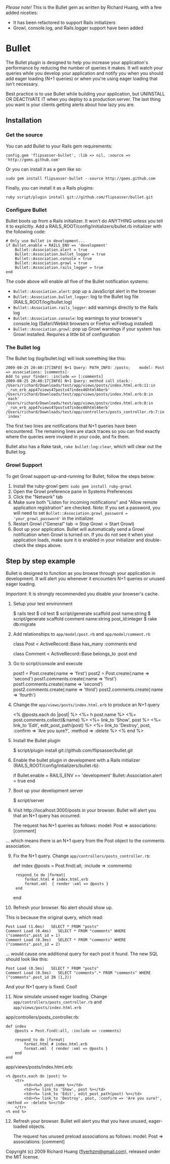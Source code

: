 *Please note!* This is the Bullet gem as written by Richard Huang, with a few added niceties:

- It has been refactored to support Rails initializers
- Growl, console.log, and Rails.logger support have been added

# Bullet #

The Bullet plugin is designed to help you increase your application's performance by reducing the number of queries it makes. It will watch your queries while you develop your application and notify you when you should add eager loading (N+1 queries) or when you're using eager loading that isn't necessary.

Best practice is to use Bullet while building your application, but UNINSTALL OR DEACTIVATE IT when you deploy to a production server. The last thing you want is your clients getting alerts about how lazy you are.

## Installation ##

### Get the source ##

You can add Bullet to your Rails gem requirements:

	config.gem 'flipsasser-bullet', :lib => nil, :source => 'http://gems.github.com'

Or you can install it as a gem like so:

	sudo gem install flipsasser-bullet --source http://gems.github.com

Finally, you can install it as a Rails plugins:

	ruby script/plugin install git://github.com/flipsasser/bullet.git

### Configure Bullet ###

Bullet boots up from a Rails initializer. It won't do ANYTHING unless you tell it to explicitly. Add a RAILS_ROOT/config/initializers/bullet.rb initializer with the following code:

	# Only use Bullet in development...
	if Bullet.enable = RAILS_ENV == 'development'
		Bullet::Association.alert = true
		Bullet::Association.bullet_logger = true  
		Bullet::Association.console = true
		Bullet::Association.growl = true
		Bullet::Association.rails_logger = true
	end

The code above will enable all five of the Bullet notification systems:

- `Bullet::Association.alert`: pop up a JavaScript alert in the browser
- `Bullet::Association.bullet_logger`: log to the Bullet log file (RAILS_ROOT/log/bullet.log)
- `Bullet::Association.rails_logger`: add warnings directly to the Rails log
- `Bullet::Association.console`: log warnings to your browser's console.log (Safari/Webkit browsers or Firefox w/Firebug installed)
- `Bullet::Association.growl`: pop up Growl warnings if your system has Growl installed. Requires a little bit of configuration

### The Bullet log ###

The Bullet log (log/bullet.log) will look something like this:

	2009-08-25 20:40:17[INFO] N+1 Query: PATH_INFO: /posts;    model: Post => associations: [comments]·
	Add to your finder: :include => [:comments]
	2009-08-25 20:40:17[INFO] N+1 Query: method call stack:·
	/Users/richard/Downloads/test/app/views/posts/index.html.erb:11:in `_run_erb_app47views47posts47index46html46erb'
	/Users/richard/Downloads/test/app/views/posts/index.html.erb:8:in `each'
	/Users/richard/Downloads/test/app/views/posts/index.html.erb:8:in `_run_erb_app47views47posts47index46html46erb'
	/Users/richard/Downloads/test/app/controllers/posts_controller.rb:7:in `index'

The first two lines are notifications that N+1 queries have been encountered. The remaining lines are stack traces so you can find exactly where the queries were invoked in your code, and fix them.

Bullet also has a Rake task, `rake bullet:log:clear`, which will clear out the Bullet log.

### Growl Support ###

To get Growl support up-and-running for Bullet, follow the steps below:

1. Install the ruby-growl gem: `sudo gem install ruby-growl`
2. Open the Growl preference pane in Systems Preferences
3. Click the "Network" tab
4. Make sure both "Listen for incoming notifications" and "Allow remote application registration" are checked. *Note:* If you set a password, you will need to set `Bullet::Association.growl_password = 'your_growl_password'` in the initializer.
5. Restart Growl ("General" tab -> Stop Growl -> Start Growl)
6. Boot up your application. Bullet will automatically send a Growl notification when Growl is turned on. If you do not see it when your application loads, make sure it is enabled in your initializer and double-check the steps above.

## Step by step example ##

Bullet is designed to function as you browse through your application in development. It will alert you whenever it encounters N+1 queries or unused eager loading.

*Important*: It is strongly recommended you disable your browser's cache.

1. Setup your test environment

	$ rails test
	$ cd test
	$ script/generate scaffold post name:string 
	$ script/generate scaffold comment name:string post_id:integer
	$ rake db:migrate

2. Add relationships to `app/model/post.rb` and `app/model/comment.rb`

	class Post < ActiveRecord::Base
		has_many :comments
	end

	class Comment < ActiveRecord::Base
		belongs_to :post
	end

3. Go to script/console and execute

	post1 = Post.create(:name => 'first')
	post2 = Post.create(:name => 'second')
	post1.comments.create(:name => 'first')
	post1.comments.create(:name => 'second')
	post2.comments.create(:name => 'third')
	post2.comments.create(:name => 'fourth')

4. Change the `app/views/posts/index.html.erb` to produce an N+1 query

	<% @posts.each do |post| %>
		<tr>
			<td><%= h post.name %></td>
			<td><%= post.comments.collect(&:name) %></td>
			<td><%= link_to 'Show', post %></td>
			<td><%= link_to 'Edit', edit_post_path(post) %></td>
			<td><%= link_to 'Destroy', post, :confirm => 'Are you sure?', :method => :delete %></td>
		</tr>
	<% end %>

5. Install the Bullet plugin

	$ script/plugin install git://github.com/flipsasser/bullet.git

6. Enable the bullet plugin in development with a Rails initializer (RAILS_ROOT/config/intializers/bullet.rb):

	if Bullet.enable = RAILS_ENV == 'development'
		Bullet::Association.alert = true
	end

7. Boot up your development server

	$ script/server 

8. Visit http://localhost:3000/posts in your browser. Bullet will alert you that an N+1 query has occurred.

	The request has N+1 queries as follows:
	model: Post => associations: [comment]

... which means there is an N+1 query from the Post object to the comments association.

9. Fix the N+1 query. Change `app/controllers/posts_controller.rb`:

	def index
		@posts = Post.find(:all, :include => :comments)

		respond_to do |format|
			format.html # index.html.erb
			format.xml  { render :xml => @posts }
		end
	end

10. Refresh your browser. No alert should show up.

This is because the original query, which read:

	Post Load (1.0ms)   SELECT * FROM "posts" 
	Comment Load (0.4ms)   SELECT * FROM "comments" WHERE ("comments".post_id = 1) 
	Comment Load (0.3ms)   SELECT * FROM "comments" WHERE ("comments".post_id = 2) 

... would cause one additional query for each post it found. The new SQL should look like this:

	Post Load (0.5ms)   SELECT * FROM "posts" 
	Comment Load (0.5ms)   SELECT "comments".* FROM "comments" WHERE ("comments".post_id IN (1,2)) 

And your N+1 query is fixed. Cool!

11. Now simulate unused eager loading. Change `app/controllers/posts_controller.rb` and `app/views/posts/index.html.erb`

app/controllers/posts_controller.rb:

	def index
		@posts = Post.find(:all, :include => :comments)

		respond_to do |format|
			format.html # index.html.erb
			format.xml  { render :xml => @posts }
		end 
	end 

app/views/posts/index.html.erb:

	<% @posts.each do |post| %>
		<tr>
			<td><%=h post.name %></td>
			<td><%= link_to 'Show', post %></td>
			<td><%= link_to 'Edit', edit_post_path(post) %></td>
			<td><%= link_to 'Destroy', post, :confirm => 'Are you sure?', :method => :delete %></td>
		</tr>
	<% end %>

12. Refresh your browser. Bullet will alert you that you have unused, eager-loaded objects.

	The request has unused preload associations as follows:
	model: Post => associations: [comment]

Copyright (c) 2009 Richard Huang (flyerhzm@gmail.com), released under the MIT license.